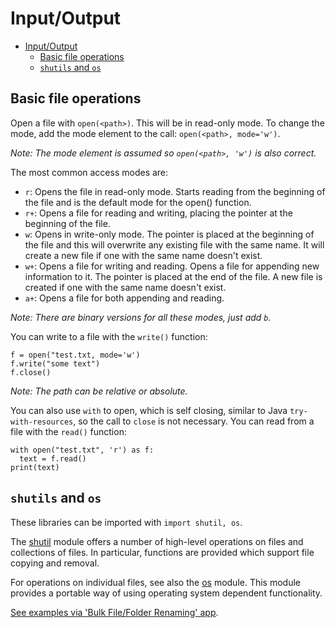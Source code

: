 # Input/Output

- [Input/Output](#inputoutput)
  - [Basic file operations](#basic-file-operations)
  - [`shutils` and `os`](#shutils-and-os)

## Basic file operations

Open a file with `open(<path>)`. This will be in read-only mode. To change the mode, add the mode element to the call: `open(<path>, mode='w')`. 

_Note: The mode element is assumed so `open(<path>, 'w')` is also correct._

The most common access modes are:

- `r`: Opens the file in read-only mode. Starts reading from the beginning of the file and is the default mode for the open() function.
- `r+`: Opens a file for reading and writing, placing the pointer at the beginning of the file.
- `w`: Opens in write-only mode. The pointer is placed at the beginning of the file and this will overwrite any existing file with the same name. It will create a new file if one with the same name doesn't exist.
- `w+`: Opens a file for writing and reading.
Opens a file for appending new information to it. The pointer is placed at the end of the file. A new file is created if one with the same name doesn't exist.
- `a+`: Opens a file for both appending and reading.

_Note: There are binary versions for all these modes, just add `b`._

You can write to a file with the `write()` function:

````
f = open("test.txt, mode='w')
f.write("some text")
f.close()
````

_Note: The path can be relative or absolute._

You can also use `with` to open, which is self closing, similar to Java `try-with-resources`, so the call to `close` is not necessary. You can read from a file with the `read()` function:

````
with open("test.txt", 'r') as f:
  text = f.read()
print(text)
````



## `shutils` and `os`

These libraries can be imported with `import shutil, os`.

The [shutil](https://docs.python.org/3/library/shutil.html#module-shutil) module offers a number of high-level operations on files and collections of files. In particular, functions are provided which support file copying and removal. 

For operations on individual files, see also the [os](https://docs.python.org/3/library/os.html#module-os) module. This module provides a portable way of using operating system dependent functionality. 

[See examples via 'Bulk File/Folder Renaming' app](https://github.com/rysharprules/Rython/blob/master/rython/exercises/bulk_file_renaming/).
